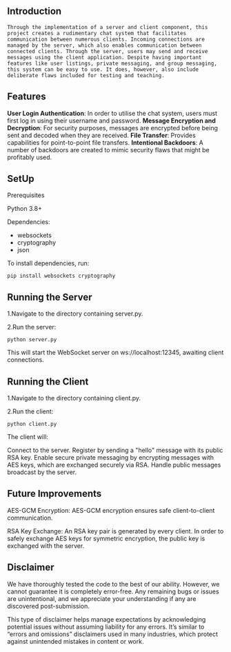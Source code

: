 ## Introduction
    Through the implementation of a server and client component, this project creates a rudimentary chat system that facilitates communication between numerous clients. Incoming connections are managed by the server, which also enables communication between connected clients. Through the server, users may send and receive messages using the client application. Despite having important features like user listings, private messaging, and group messaging, this system can be easy to use. It does, however, also include deliberate flaws included for testing and teaching.


## Features
**User Login Authentication**: In order to utilise the chat system, users must first log in using their username and password.
**Message Encryption and Decryption**: For security purposes, messages are encrypted before being sent and decoded when they are received.
**File Transfer**: Provides capabilities for point-to-point file transfers.
**Intentional Backdoors**: A number of backdoors are created to mimic security flaws that might be profitably used.

## SetUp
Prerequisites

Python 3.8+

Dependencies:
- websockets
- cryptography
- json
  
To install dependencies, run:

`pip install websockets cryptography`

## Running the Server
1.Navigate to the directory containing server.py.

2.Run the server:
   
`python server.py`

This will start the WebSocket server on ws://localhost:12345, awaiting client connections.

## Running the Client
1.Navigate to the directory containing client.py.

2.Run the client:

`python client.py`

The client will:

Connect to the server.
Register by sending a "hello" message with its public RSA key.
Enable secure private messaging by encrypting messages with AES keys, which are exchanged securely via RSA.
Handle public messages broadcast by the server.



## Future Improvements
AES-GCM Encryption: AES-GCM encryption ensures safe client-to-client communication.

RSA Key Exchange: An RSA key pair is generated by every client. In order to safely exchange AES keys for symmetric encryption, the public key is exchanged with the server.


## Disclaimer
We have thoroughly tested the code to the best of our ability. However, we cannot guarantee it is completely error-free. Any remaining bugs or issues are unintentional, and we appreciate your understanding if any are discovered post-submission.

This type of disclaimer helps manage expectations by acknowledging potential issues without assuming liability for any errors. It’s similar to “errors and omissions” disclaimers used in many industries, which protect against unintended mistakes in content or work​.
